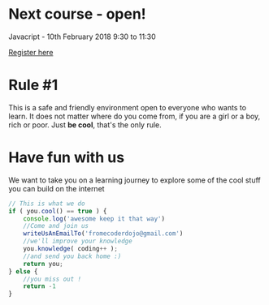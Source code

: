 # Next course - open!
Javacript - 10th February 2018 9:30 to 11:30

[Register here](https://zen.coderdojo.com/dojo/56a2e0af-ee0d-48de-b935-cffa14e3cc7e/event/1bab7c41-b854-451d-86db-c241a88cc591)


# Rule #1
This is a safe and friendly environment open to everyone who wants to learn. It does not matter where do you come from, if you are a girl or a boy, rich or poor. Just **be cool**, that's the only rule.

# Have fun with us
We want to take you on a learning journey to explore some of the cool stuff you can build on the internet

```js
// This is what we do
if ( you.cool() == true ) {
	console.log('awesome keep it that way')
	//Come and join us
	writeUsAnEmailTo('fromecoderdojo@gmail.com')
	//we'll improve your knowledge
	you.knowledge( coding++ );
	//and send you back home :)
	return you;
} else {
	//you miss out !
	return -1
}
```
